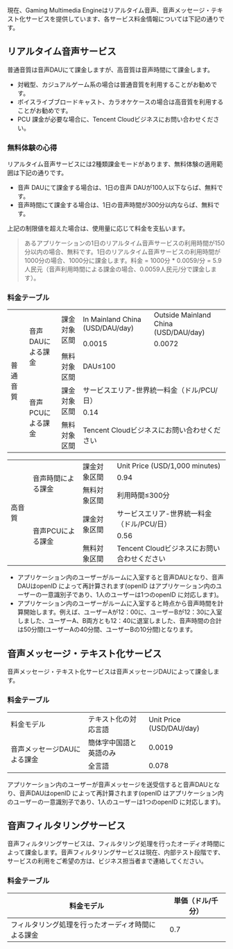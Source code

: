 現在、Gaming Multimedia Engineはリアルタイム音声、音声メッセージ・テキスト化サービスを提供しています、各サービス料金情報については下記の通りです。


## リアルタイム音声サービス
普通音質は音声DAUにて課金しますが、高音質は音声時間にて課金します。

- 対戦型、カジュアルゲーム系の場合は普通音質を利用することがお勧めです。
- ボイスライブブロードキャスト、カラオケケースの場合は高音質を利用することがお勧めです。
- PCU 課金が必要な場合に、Tencent Cloudビジネスにお問い合わせください。

### 無料体験の心得
リアルタイム音声サービスには2種類課金モードがあります、無料体験の適用範囲は下記の通りです。
- 音声 DAUにて課金する場合は、1日の音声 DAUが100人以下ならば、無料です。
- 音声時間にて課金する場合は、1日の音声時間が300分以内ならば、無料です。

上記の制限値を超えた場合は、使用量に応じて料金を支払います。

>あるアプリケーションの1日のリアルタイム音声サービスの利用時間が150分以内の場合、無料です。1日のリアルタイム音声サービスの利用時間が1000分の場合、1000分に課金します。料金 = 1000分 \* 0.0059/分 = 5.9人民元（音声利用時間による課金の場合、0.0059人民元/分で課金します）。


### 料金テーブル
<table>
   <tr>
      <td rowspan="6">普通音質</td>
      <td rowspan="3">音声DAUによる課金</td>
      <td rowspan="2">課金対象区間</td>
      <td>In Mainland China (USD/DAU/day)</td>
      <td>Outside Mainland China (USD/DAU/day)</td>
   </tr>
   <tr>
      <td>0.0015</td>
      <td>0.0072</td>
   </tr>
   <tr>
      <td >無料対象区間</td>
      <td colspan="4">DAU≤100</td>
   </tr>
   <tr>
      <td rowspan="3">音声PCUによる課金</td>
      <td rowspan="2">課金対象区間</td>
      <td colspan="4">サービスエリア-世界統一料金（ドル/PCU/日）</td>
   </tr>
   <tr>
      <td colspan="4">0.14</td>
   </tr>
   <tr>
      <td rowspan="1">無料対象区間</td>
      <td colspan="4">Tencent Cloudビジネスにお問い合わせください</td>
   </tr>
</table>



<table>
   <tr>
      <td rowspan="6">高音質</td>
      <td rowspan="3">音声時間による課金</td>
      <td rowspan="2">課金対象区間</td>
      <td colspan="4">Unit Price (USD/1,000 minutes)</td>
   </tr>
   <td colspan="2">0.94</td>
   <tr>
      <td >無料対象区間</td>
      <td >利用時間≤300分</td>
   </tr>
   <tr>
      <td rowspan="3">音声PCUによる課金</td>
      <td rowspan="2">課金対象区間</td>
      <td colspan="2">サービスエリア-世界統一料金（ドル/PCU/日）</td>
   </tr>
   <tr>
      <td colspan="2">0.56</td>
   </tr>
    <tr>
      <td rowspan="2">無料対象区間</td>
      <td colspan="2">Tencent Cloudビジネスにお問い合わせください</td>
   </tr>
</table>



>
- アプリケーション内のユーザーがルームに入室すると音声DAUとなり、音声DAUはopenID によって再計算されます(openID はアプリケーション内のユーザーの一意識別子であり、1人のユーザーは1つのopenID に対応します)。
- アプリケーション内のユーザーがルームに入室すると時点から音声時間を計算開始します。例えば、ユーザーAが12：00に、ユーザーBが12：30に入室しました、ユーザーA、B両方とも12：40に退室しました、音声時間の合計は50分間(ユーザーAの40分間、ユーザーBの10分間)となります。

## 音声メッセージ・テキスト化サービス
音声メッセージ・テキスト化サービスは音声メッセージDAUによって課金します。

### 料金テーブル

<table>
   <tr>
      <td>料金モデル</td>
      <td>テキスト化の対応言語</td>
      <td>Unit Price (USD/DAU/day)</td>
   </tr>
   <tr>
      <td rowspan="3">音声メッセージDAUによる課金</td>
      <td >簡体字中国語と英語のみ</td>
      <td>0.0019 </td>
   </tr>
   <tr>
      <td >全言語</td>
      <td>0.078 </td>
   </tr>
   </tr>
</table>



アプリケーション内のユーザーが音声メッセージを送受信すると音声DAUとなり、音声DAUはopenID によって再計算されます(openID はアプリケーション内のユーザーの一意識別子であり、1人のユーザーは1つのopenID に対応します)。

## 音声フィルタリングサービス

音声フィルタリングサービスは、フィルタリング処理を行ったオーディオ時間によって課金します。音声フィルタリングサービスは現在、内部テスト段階です、サービスの利用をご希望の方は、ビジネス担当者まで連絡してください。

### 料金テーブル

| 料金モデル             | 単価（ドル/千分） |
| -------------------- | ------------------- |
| フィルタリング処理を行ったオーディオ時間による課金 | 0.7                 |